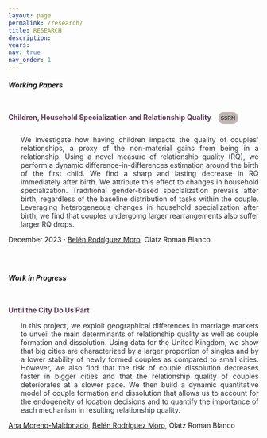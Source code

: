 ```yaml
---
layout: page
permalink: /research/
title: RESEARCH
description: 
years: 
nav: true
nav_order: 1
---
```


<style>
  .container .jumbotron {
    padding-top: 10px; /* Adjust as needed */
    padding-bottom: 10px; /* Adjust as needed */
  }

  .btn-ssrn {
    display: inline-block;
    padding: 5px 5px; /* Adjust padding as needed */
    background-color: #bfb5b2 ; /* Same as background color */
    color: #1C1C1D; /* Button text color */
    text-decoration: none;
    border: 0px solid #8e7bd0; /* Button border color */
    border-radius: 10px; /* Make borders round */
    font-size: 11px;
    margin-left: 10px; /* Adjust margin as needed */
  }

  .btn-ssrn:hover {
    background-color: #c7bbc9; /* Hover background color */
    color: #1C1C1D;
  }
</style>

<h5><strong>Working Papers</strong></h5>

<div class="container">
<div class="jumbotron">
  <p style= "display: inline-block;"><strong style= "color: #5e3c58;">Children, Household Specialization and Relationship Quality</strong></p>
  <a href="https://papers.ssrn.com/sol3/papers.cfm?abstract_id=4669645" target="_blank" class="btn-ssrn">SSRN</a>

  <p style="text-align: justify; margin-left: 25px; color: #2c3237">
    We investigate how having children impacts the quality of couples' relationships, a proxy of the non-material gains from being in a relationship. Using a novel measure of relationship quality (RQ), we perform a dynamic difference-in-differences estimation around the birth of the first child. We find a sharp and lasting decrease in RQ immediately after birth. We attribute this effect to changes in household specialization. Traditional gender-based specialization prevails after birth, regardless of the baseline distribution of tasks within the couple. Leveraging heterogeneous changes in household specialization after birth, we find that couples undergoing larger rearrangements also suffer larger RQ drops.
  </p>

  <p>December 2023 · <a target="_blank" href="https://sites.google.com/view/belrodoro/about-me">Belén Rodríguez Moro</a>, Olatz Roman Blanco</p>
</div>
</div>

<br>


<h5><strong>Work in Progress</strong></h5>

<div class="container">
<div class="jumbotron">
  <p style="color: #5e3c58;"><strong style= "color: #5e3c58;">Until the City Do Us Part</strong></p>

  <p style="text-align: justify; margin-left: 25px; color: #2c3237">
    In this project, we exploit geographical differences in marriage markets to unveil the main determinants of relationship quality as well as couple formation and dissolution. Using data for the United Kingdom, we show that big cities are characterized by a larger proportion of singles and by a lower stability of newly formed couples as compared to small cities. However, we also find that the risk of couple dissolution decreases faster in bigger cities and that the relationship quality of couples deteriorates at a slower pace. We then build a dynamic quantitative model of couple formation and dissolution that allows us to account for the endogeneity of location decisions and to quantify the importance of each mechanism in resulting relationship quality.
  </p>

  <p><a target="_blank" href="https://sites.google.com/view/ana-moreno-maldonado/main?authuser=0">Ana Moreno-Maldonado</a>, <a target="_blank" href="https://sites.google.com/view/belrodoro/about-me">Belén Rodríguez Moro</a>, Olatz Roman Blanco</p>
</div>
</div>


